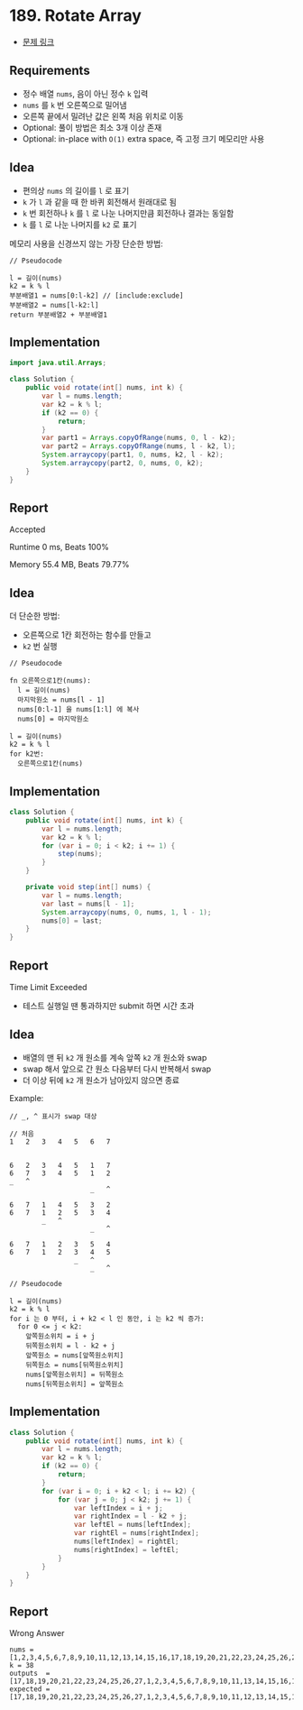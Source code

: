 # 189. Rotate Array

- [문제 링크](https://leetcode.com/problems/rotate-array/)

## Requirements

- 정수 배열 `nums`, 음이 아닌 정수 `k` 입력
- `nums` 를 `k` 번 오른쪽으로 밀어냄
- 오른쪽 끝에서 밀려난 값은 왼쪽 처음 위치로 이동
- Optional: 풀이 방법은 최소 3개 이상 존재
- Optional: in-place with `O(1)` extra space, 즉 고정 크기 메모리만 사용

## Idea

- 편의상 `nums` 의 길이를 `l` 로 표기
- `k` 가 `l` 과 같을 때 한 바퀴 회전해서 원래대로 됨
- `k` 번 회전하나 `k` 를 `l` 로 나눈 나머지만큼 회전하나 결과는 동일함
- `k` 를 `l` 로 나눈 나머지를 `k2` 로 표기

메모리 사용을 신경쓰지 않는 가장 단순한 방법:

```text
// Pseudocode

l = 길이(nums)
k2 = k % l
부분배열1 = nums[0:l-k2] // [include:exclude]
부분배열2 = nums[l-k2:l]
return 부분배열2 + 부분배열1
```

## Implementation

```java
import java.util.Arrays;

class Solution {
    public void rotate(int[] nums, int k) {
        var l = nums.length;
        var k2 = k % l;
        if (k2 == 0) {
            return;
        }
        var part1 = Arrays.copyOfRange(nums, 0, l - k2);
        var part2 = Arrays.copyOfRange(nums, l - k2, l);
        System.arraycopy(part1, 0, nums, k2, l - k2);
        System.arraycopy(part2, 0, nums, 0, k2);
    }
}
```

## Report

Accepted

Runtime 0 ms, Beats 100%

Memory 55.4 MB, Beats 79.77%

## Idea

더 단순한 방법:

- 오른쪽으로 1칸 회전하는 함수를 만들고
- `k2` 번 실행

```text
// Pseudocode

fn 오른쪽으로1칸(nums):
  l = 길이(nums)
  마지막원소 = nums[l - 1]
  nums[0:l-1] 을 nums[1:l] 에 복사
  nums[0] = 마지막원소
  
l = 길이(nums)
k2 = k % l
for k2번:
  오른쪽으로1칸(nums)
```

## Implementation

```java
class Solution {
    public void rotate(int[] nums, int k) {
        var l = nums.length;
        var k2 = k % l;
        for (var i = 0; i < k2; i += 1) {
            step(nums);
        }
    }

    private void step(int[] nums) {
        var l = nums.length;
        var last = nums[l - 1];
        System.arraycopy(nums, 0, nums, 1, l - 1);
        nums[0] = last;
    }
}
```

## Report

Time Limit Exceeded

- 테스트 실행일 땐 통과하지만 submit 하면 시간 초과

## Idea

- 배열의 맨 뒤 `k2` 개 원소를 계속 앞쪽 `k2` 개 원소와 swap
- swap 해서 앞으로 간 원소 다음부터 다시 반복해서 swap
- 더 이상 뒤에 `k2` 개 원소가 남아있지 않으면 종료

Example:

```text
// _, ^ 표시가 swap 대상

// 처음
1   2   3   4   5   6   7


6   2   3   4   5   1   7
6   7   3   4   5   1   2
_   ^
                    _   ^

6   7   1   4   5   3   2
6   7   1   2   5   3   4
        _   ^
                    _   ^

6   7   1   2   3   5   4
6   7   1   2   3   4   5
                _   ^
                    _   ^
```

```text
// Pseudocode

l = 길이(nums)
k2 = k % l
for i 는 0 부터, i + k2 < l 인 동안, i 는 k2 씩 증가:
  for 0 <= j < k2:
    앞쪽원소위치 = i + j
    뒤쪽원소위치 = l - k2 + j
    앞쪽원소 = nums[앞쪽원소위치]
    뒤쪽원소 = nums[뒤쪽원소위치]
    nums[앞쪽원소위치] = 뒤쪽원소
    nums[뒤쪽원소위치] = 앞쪽원소
```

## Implementation

```java
class Solution {
    public void rotate(int[] nums, int k) {
        var l = nums.length;
        var k2 = k % l;
        if (k2 == 0) {
            return;
        }
        for (var i = 0; i + k2 < l; i += k2) {
            for (var j = 0; j < k2; j += 1) {
                var leftIndex = i + j;
                var rightIndex = l - k2 + j;
                var leftEl = nums[leftIndex];
                var rightEl = nums[rightIndex];
                nums[leftIndex] = rightEl;
                nums[rightIndex] = leftEl;
            }
        }
    }
}
```

## Report

Wrong Answer

```text
nums = [1,2,3,4,5,6,7,8,9,10,11,12,13,14,15,16,17,18,19,20,21,22,23,24,25,26,27]
k = 38
outputs  = [17,18,19,20,21,22,23,24,25,26,27,1,2,3,4,5,6,7,8,9,10,11,13,14,15,16,12]
expected = [17,18,19,20,21,22,23,24,25,26,27,1,2,3,4,5,6,7,8,9,10,11,12,13,14,15,16]
```
